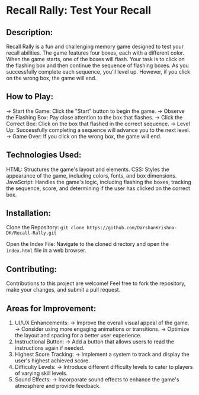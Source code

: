 # Recall Rally: Test Your Recall

## Description:

Recall Rally is a fun and challenging memory game designed to test your recall abilities. The game features four boxes, each with a different color. When the game starts, one of the boxes will flash. Your task is to click on the flashing box and then continue the sequence of flashing boxes. As you successfully complete each sequence, you'll level up. However, if you click on the wrong box, the game will end.

## How to Play:

-> Start the Game: Click the "Start" button to begin the game.
-> Observe the Flashing Box: Pay close attention to the box that flashes.
-> Click the Correct Box: Click on the box that flashed in the correct sequence.
-> Level Up: Successfully completing a sequence will advance you to the next level.
-> Game Over: If you click on the wrong box, the game will end.

## Technologies Used:

HTML: Structures the game's layout and elements.
CSS: Styles the appearance of the game, including colors, fonts, and box dimensions.
JavaScript: Handles the game's logic, including flashing the boxes, tracking the sequence, score, and determining if the user has clicked on the correct box.

## Installation:

Clone the Repository:
`git clone https://github.com/DarshanKrishna-DK/Recall-Rally.git`

Open the Index File: Navigate to the cloned directory and open the `index.html` file in a web browser.

## Contributing:

Contributions to this project are welcome! Feel free to fork the repository, make your changes, and submit a pull request.

## Areas for Improvement:

1. UI/UX Enhancements:
  -> Improve the overall visual appeal of the game.
  -> Consider using more engaging animations or transitions.
  -> Optimize the layout and spacing for a better user experience.
2. Instructional Button:
  -> Add a button that allows users to read the instructions again if needed.
3. Highest Score Tracking:
  -> Implement a system to track and display the user's highest achieved score.
4. Difficulty Levels:
  -> Introduce different difficulty levels to cater to players of varying skill levels.
5. Sound Effects:
  -> Incorporate sound effects to enhance the game's atmosphere and provide feedback.

